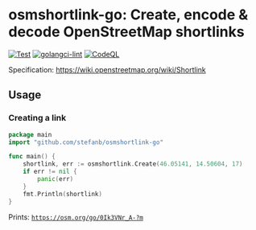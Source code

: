 # osmshortlink-go: Create, encode & decode OpenStreetMap shortlinks

[![Test](https://github.com/stefanb/osmshortlink-go/actions/workflows/test.yml/badge.svg)](https://github.com/stefanb/osmshortlink-go/actions/workflows/test.yml)
[![golangci-lint](https://github.com/stefanb/osmshortlink-go/actions/workflows/golangci-lint.yml/badge.svg)](https://github.com/stefanb/osmshortlink-go/actions/workflows/golangci-lint.yml)
[![CodeQL](https://github.com/stefanb/osmshortlink-go/actions/workflows/codeql.yml/badge.svg)](https://github.com/stefanb/osmshortlink-go/actions/workflows/codeql.yml)

Specification: https://wiki.openstreetmap.org/wiki/Shortlink

## Usage

### Creating a link

```go
package main
import "github.com/stefanb/osmshortlink-go"

func main() {
    shortlink, err := osmshortlink.Create(46.05141, 14.50604, 17)
    if err != nil {
        panic(err)
    }
    fmt.Println(shortlink)
}
```

Prints: [`https://osm.org/go/0Ik3VNr_A-?m`](https://osm.org/go/0Ik3VNr_A-?m)
